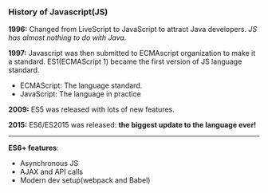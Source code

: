<h3>History of Javascript(JS)</h3>

<b>1996:</b> Changed from LiveScript to JavaScript to attract Java developers. <i>JS has almost nothing to do with Java.</i>

<b>1997:</b> Javascript was then submitted to ECMAscript organization to make it a standard. ES1(ECMAScript 1) became the first version of JS language standard.

<ul>
  <li>ECMAScript: The language standard.</li>
  <li>JavaScript: The language in practice</li>
</ul>

<b>2009:</b> ES5 was released with lots of new features.

<b>2015:</b> ES6/ES2015 was released: <b>the biggest update to the language ever!</b>

<hr></hr>

<b>ES6+ features</b>:

<ul>
  <li>Asynchronous JS</li>
  <li>AJAX and API calls</li>
  <li>Modern dev setup(webpack and Babel)</li>
</ul>
